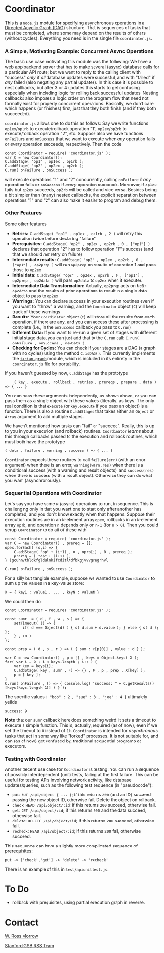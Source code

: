 # Coordinator

This is a `node.js` module for specifying asynchronous operations in a [Directed Acyclic Graph (DAG)](https://en.wikipedia.org/wiki/Directed_acyclic_graph) structure. That is sequences of tasks that must be completed, where some may depend on the results of others (without cycles). Everything you need is in the single file `coordinator.js`. 

### A Simple, Motivating Example: Concurrent Async Operations

The basic use case motivating this module was the following: We have a web app backend server that has to make several (async) database calls for a particular API route; but we want to reply to the calling client with "success" _only_ if *all* database updates were succesful, and with "failed" if *any* failed (also negating any partial updates). In this case it is possible to nest callbacks, but after 3 or 4 updates this starts to get confusing especially when including logic for rolling back successful updates. Nesting callbacks also imposes a logic order on the program flow that need not formally exist for properly concurrent operations. Basically, we don't care which happens (or finishes) first, just that they both finish (and if they both succeeded). 

`coordinator.js` allows one to do this as follows: Say we write functions `op1ex`/`op1rb` to execute/rollback operation "1", `op2ex`/`op2rb` to execute/rollback operation "2", etc. Suppose also we have functions `onFailure` and `onSuccess` that we want to execute when *any* operation fails or *every* operation succeeds, respectively. Then the code
```
const Coordinator = require( 'coordinator.js' );
var C = new Coordinator();
C.addStage( "op1" , op1ex , op1rb );
C.addStage( "op2" , op2ex , op2rb );
C.run( onFailure , onSuccess );
```
will execute operations "1" and "2" concurrently, calling `onFailure` if *any* operation fails or `onSuccess` if *every* operation succeeds. Moreover, if `op1ex` fails but `op2ex` succeeds, `op2rb` will be called and vice versa. Besides being a bit simpler than (many) nested callbacks, the explicit separation between operations "1" and "2" can also make it easier to program and debug them. 

### Other Features

Some other features: 

* **Retries:** `C.addStage( "op1" , op1ex , op1rb , 2 )` will retry this operation twice before declaring "failure"
* **Prerequisites:** `C.addStage( "op2" , op2ex , op2rb , 0 , ["op1"] )` declares that operation "2" has to follow operation "1"'s success (and that we should _not_ retry on failure)
* **Intermediate results:** `C.addStage( "op2" , op2ex , op2rb , 0 , ["op1"] , op2prep )` will run `op2prep` on results of operation 1 and pass those to `op2ex`
* **Initial data:** `C.addStage( "op2" , op2ex , op2rb , 0 , ["op1"] , op2prep , op2data )` will pass `op2data` to `op2ex` when it executes 
* **Intermediate Data Transformation:** Actually, `op2prep` acts on _both_ `op2data` and the results of prior operations to result in a single data object to pass to `op2ex`
* **Warnings:** You can declare success in your execution routines even if you want to "throw" a warning, and the `Coordinator` object (`C`) will keep track of these warnings
* **Results:** Your `Coordinator` object (`C`) will store all the results from each operation, if there are any, and you can access these after processing is complete (i.e., in the `onSuccess` callback you pass to `C.run`)
* **Different Data:** If you want to re-run a given set of stages with different initial stage data, you can just add that to the `C.run` call: `C.run( onFailure , onSuccess , newData )`. 
* **Checking for Cycles:** You can check if your stages are a DAG (a graph with no cycles) using the method `C.isDAG()`. This currently implements the [`tarjan-graph`](https://github.com/tmont/tarjan-graph) module, which is included in its entirety in the `coordinator.js` file for portability. 

If you haven't guessed by now, `C.addStage` has the prototype 
```
	( key , execute , rollback , retries , prereqs , prepare , data ) => { ... }
```
You can pass these arguments independently, as shown above, or you can pass them as a single object with these values (literally) as keys. The only real condition is that `execute` (or `key.execute` if you pass an object) is a function. There is also a routine `C.addStages` that takes either an `Object` or `Array` argument to add multiple stages. 

We haven't mentioned how tasks can "fail" or "succeed". Really, this is up to you in your execution (and rollback) routines. `Coordinator` _learns_ about this through callbacks passed to the execution and rollback routines, which must both have the prototype
```
( data , failure , warning , success ) => { ... }
```
`Coordinator` expects these routines to call `failure(err)` (with an error argument) when there is an error, `warning(warn,res)` when there is a conditional success (with a warning and result objects), and `success(res)` when there is success (with a result object). Otherwise they can do what you want (asynchronously). 

### Sequential Operations with Coordinator

Let's say you have some `N` (async) operations to run, in sequence. This is challenging only in that you want one to start only after another has completed, and you don't know exactly when that happens. Suppose their execution routines are in an `N`-element array `opex`, rollbacks in an `N`-element array `oprb`, and operation `n` depends only on `n-1` (for `n > 0`). Then you could setup `Coordinator` to do all of these with
```
const Coordinator = require( 'coordinator.js' );
var C = new Coordinator() , prereq = [];
opex.forEach( (o,i) => {
	C.addStage( "op" + (i+1) , o , oprb[i] , 0 , prereq );
	prereq = [ "op" + (i+1) ];
} )gcuhnvtbldkfgldulnkifcditltdfbkgjvvvgregrhvl

C.run( onFailure , onSuccess );
```

For a silly but tangible example, suppose we wanted to use `Coordinator` to sum up the values in a key-value store: 
```
X = { key1 : value1 , ... , keyN : valueN }
```
We could then do 
```
const Coordinator = require( 'coordinator.js' );

const sumr  = ( d , f , w , s ) => { 
	setTimeout( () => {
		if( d === Object(d) ) { s( d.sum + d.value ); } else { s( d ); };
	} , 10 )
};

const prep = ( d , p , r ) => ( { sum : r[p[0]] , value : d } );

var C = new Coordinator() , p = [] , keys = Object.keys( X );
for( var i = 0 ; i < keys.length ; i++ ) {
	var key = keys[i];
	C.addStage( key , sumr , () => {} , 0 , p , prep , X[key] );
	p = [ key ];
}
C.run( onFailure , () => { console.log( "success: " + C.getResults()[keys[keys.length-1]] ) } );
```
The specific values `{ "bob" : 2 , "sue" : 3 , "joe" : 4 }` ultimately yeilds
```
success: 9
```

**Note** that our `sumr` callback here does something weird: it sets a timeout to execute a simple function. This is, actually, required (as of now), even if we set the timeout to `0` instead of `10`. `Coordinator` is intended for _asynchronous_ tasks that act in some way like "forked" processes. It is not suitable for, and can (as of now) get confused by, traditional sequential programs as executors. 

### Testing with Coordinator

Another decent use case for `Coordinator` is testing: You can run a sequence of possibly interdependent (unit) tests, failing at the first failure. This can be useful for testing APIs involving network activity, like database updates/queries, such as the following test sequence (in "pseudocode"): 

* `put`: `PUT /api/object { ... }`; if this returns `200` (and an ID) succeed passing the new object ID, otherwise fail. Delete the object on rollback.
* `check`: `HEAD /api/object/:id`; if this returns `200` succeed, otherwise fail.
* `get`: `GET /api/object/:id`; if this returns `200` and the data succeed, otherwise fail.
* `delete`: `DELETE /api/object/:id`; if this returns `200` succeed, otherwise fail.
* `recheck`: `HEAD /api/object/:id`; if this returns `200` fail, otherwise succeed.

This sequence can have a slightly more complicated sequence of prerequisites: 
```
put -> ['check','get'] -> 'delete' -> 'recheck'
```
There is an example of this in `test/apiunittest.js`. 

# To Do

* rollback with prequisites, using partial execution graph in reverse. 

# Contact 

[W. Ross Morrow](wrossmorrow@stanford.edu)

[Stanford GSB RSS Team](mailto:gsb_circle_research@stanford.edu)




